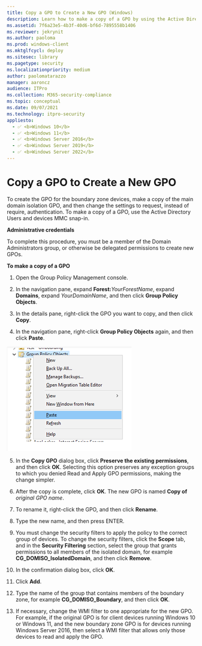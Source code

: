 ```yaml
---
title: Copy a GPO to Create a New GPO (Windows)
description: Learn how to make a copy of a GPO by using the Active Directory Users and devices MMC snap-in to create a GPO for boundary zone devices.
ms.assetid: 7f6a23e5-4b3f-40d6-bf6d-7895558b1406
ms.reviewer: jekrynit
ms.author: paoloma
ms.prod: windows-client
ms.mktglfcycl: deploy
ms.sitesec: library
ms.pagetype: security
ms.localizationpriority: medium
author: paolomatarazzo
manager: aaroncz
audience: ITPro
ms.collection: M365-security-compliance
ms.topic: conceptual
ms.date: 09/07/2021
ms.technology: itpro-security
appliesto: 
  - ✅ <b>Windows 10</b>
  - ✅ <b>Windows 11</b>
  - ✅ <b>Windows Server 2016</b>
  - ✅ <b>Windows Server 2019</b>
  - ✅ <b>Windows Server 2022</b>
---
```


# Copy a GPO to Create a New GPO


To create the GPO for the boundary zone devices, make a copy of the main domain isolation GPO, and then change the settings to request, instead of require, authentication. To make a copy of a GPO, use the Active Directory Users and devices MMC snap-in.

**Administrative credentials**

To complete this procedure, you must be a member of the Domain Administrators group, or otherwise be delegated permissions to create new GPOs.

**To make a copy of a GPO**

1. Open the Group Policy Management console.

2. In the navigation pane, expand **Forest:**<em>YourForestName</em>, expand **Domains**, expand *YourDomainName*, and then click **Group Policy Objects**.

3. In the details pane, right-click the GPO you want to copy, and then click **Copy**.

4. In the navigation pane, right-click **Group Policy Objects** again, and then click **Paste**.

  ![Screenshot that shows Copy Paste GPO.](images/grouppolicy-paste.png)

5. In the **Copy GPO** dialog box, click **Preserve the existing permissions**, and then click **OK**. Selecting this option preserves any exception groups to which you denied Read and Apply GPO permissions, making the change simpler.

6. After the copy is complete, click **OK**. The new GPO is named **Copy of** *original GPO name*.

7. To rename it, right-click the GPO, and then click **Rename**.

8. Type the new name, and then press ENTER.

9. You must change the security filters to apply the policy to the correct group of devices. To change the security filters, click the **Scope** tab, and in the **Security Filtering** section, select the group that grants permissions to all members of the isolated domain, for example **CG\_DOMISO\_IsolatedDomain**, and then click **Remove**.

10. In the confirmation dialog box, click **OK**.

11. Click **Add**.

12. Type the name of the group that contains members of the boundary zone, for example **CG\_DOMISO\_Boundary**, and then click **OK**.

13. If necessary, change the WMI filter to one appropriate for the new GPO. For example, if the original GPO is for client devices running Windows 10 or Windows 11, and the new boundary zone GPO is for devices running Windows Server 2016, then select a WMI filter that allows only those devices to read and apply the GPO.
